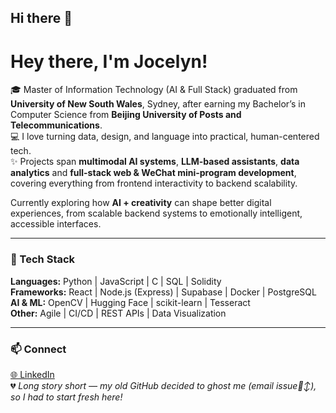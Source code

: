 ## Hi there 👋

# Hey there, I'm Jocelyn!

🎓 Master of Information Technology (AI & Full Stack) graduated from **University of New South Wales**, Sydney, after earning my Bachelor’s in Computer Science from **Beijing University of Posts and Telecommunications**.  
💻 I love turning data, design, and language into practical, human-centered tech.  
✨ Projects span **multimodal AI systems**, **LLM-based assistants**, **data analytics** and **full-stack web & WeChat mini-program development**, covering everything from frontend interactivity to backend scalability.

Currently exploring how **AI + creativity** can shape better digital experiences, 
from scalable backend systems to emotionally intelligent, accessible interfaces.

---

### 🤖 Tech Stack
**Languages:** Python | JavaScript | C | SQL | Solidity  
**Frameworks:** React | Node.js (Express) | Supabase | Docker | PostgreSQL  
**AI & ML:** OpenCV | Hugging Face | scikit-learn | Tesseract  
**Other:** Agile | CI/CD | REST APIs | Data Visualization  

---

### 📫 Connect
[🌐 LinkedIn](https://www.linkedin.com/in/jocelyn-z-yang)    
💔 *Long story short — my old GitHub decided to ghost me (email issue🙂‍↕️), so I had to start fresh here!*

